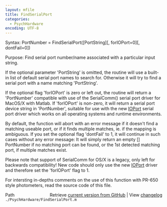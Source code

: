 ```yaml
---
layout: mfile
title: FindSerialPort
categories:
  - PsychHardware
encoding: UTF-8
---
```


Syntax: PortNumber = FindSerialPort([PortString][, forIOPort=0][, dontFail=0])

Purpose: Find serial port number/name associated with a particular input string.

If the optional parameter 'PortString' is omitted, the routine will use a
built-in list of default serial port names to search for. Otherwise it
will try to find a serial port with a name matching 'PortString'.

If the optional flag 'forIOPort' is zero or left out, the routine will return
a 'PortNumber' compatible with use of the SerialComm() serial port driver
for MacOS/X with Matlab. If 'forIOPort' is non-zero, it will return a
serial port device string in 'PortNumber', suitable for use with the new
[IOPort](/docs/IOPort) serial port driver which works on all operating systems and
runtime environments.

By default, the function will abort with an error message if it doesn't
find a matching useable port, or if it finds multiple matches, ie. if the
mapping is ambiguous. If you set the optional flag 'dontFail' to 1, it
will continue in such cases without any error message: It will simply
return an empty [] PortNumber if no matching port can be found, or the
1st detected matching port, if multiple matches exist.

Please note that support of SerialComm for OS/X is a legacy, only left
for backwards compatibility! New code should only use the new [IOPort](/docs/IOPort)
driver and therefore set the 'forIOPort' flag to 1.

For intersting in-depths comments on the use of this function with PR-650
style photometers, read the source code of this file.



<div class="code_header" style="text-align:right;">
  <span style="float:left;">Path&nbsp;&nbsp;</span> <span class="counter">Retrieve <a href=
  "https://raw.github.com/Psychtoolbox-3/Psychtoolbox-3/beta/./PsychHardware/FindSerialPort.m">current version from GitHub</a> | View <a href=
  "https://github.com/Psychtoolbox-3/Psychtoolbox-3/commits/beta/./PsychHardware/FindSerialPort.m">changelog</a></span>
</div>
<div class="code">
  <code>./PsychHardware/FindSerialPort.m</code>
</div>
